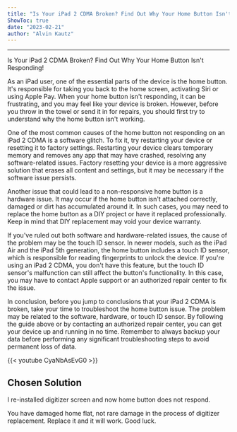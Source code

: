 ```yaml
---
title: "Is Your iPad 2 CDMA Broken? Find Out Why Your Home Button Isn't Responding!"
ShowToc: true 
date: "2023-02-21"
author: "Alvin Kautz"
---
```

*****
Is Your iPad 2 CDMA Broken? Find Out Why Your Home Button Isn't Responding!

As an iPad user, one of the essential parts of the device is the home button. It's responsible for taking you back to the home screen, activating Siri or using Apple Pay. When your home button isn't responding, it can be frustrating, and you may feel like your device is broken. However, before you throw in the towel or send it in for repairs, you should first try to understand why the home button isn't working.

One of the most common causes of the home button not responding on an iPad 2 CDMA is a software glitch. To fix it, try restarting your device or resetting it to factory settings. Restarting your device clears temporary memory and removes any app that may have crashed, resolving any software-related issues. Factory resetting your device is a more aggressive solution that erases all content and settings, but it may be necessary if the software issue persists.

Another issue that could lead to a non-responsive home button is a hardware issue. It may occur if the home button isn't attached correctly, damaged or dirt has accumulated around it. In such cases, you may need to replace the home button as a DIY project or have it replaced professionally. Keep in mind that DIY replacement may void your device warranty.

If you've ruled out both software and hardware-related issues, the cause of the problem may be the touch ID sensor. In newer models, such as the iPad Air and the iPad 5th generation, the home button includes a touch ID sensor, which is responsible for reading fingerprints to unlock the device. If you're using an iPad 2 CDMA, you don't have this feature, but the touch ID sensor's malfunction can still affect the button's functionality. In this case, you may have to contact Apple support or an authorized repair center to fix the issue.

In conclusion, before you jump to conclusions that your iPad 2 CDMA is broken, take your time to troubleshoot the home button issue. The problem may be related to the software, hardware, or touch ID sensor. By following the guide above or by contacting an authorized repair center, you can get your device up and running in no time. Remember to always backup your data before performing any significant troubleshooting steps to avoid permanent loss of data.

{{< youtube CyaNbAsEvG0 >}} 



## Chosen Solution
 I re-installed digitizer screen and now home button does not respond.

 You have damaged home flat, not rare damage in the process of digitizer replacement. Replace it and it will work. Good luck.




